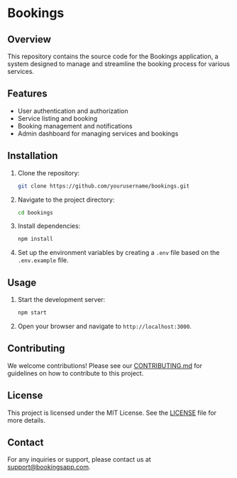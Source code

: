 # Bookings

## Overview
This repository contains the source code for the Bookings application, a system designed to manage and streamline the booking process for various services.

## Features
- User authentication and authorization
- Service listing and booking
- Booking management and notifications
- Admin dashboard for managing services and bookings

## Installation
1. Clone the repository:
    ```bash
    git clone https://github.com/yourusername/bookings.git
    ```
2. Navigate to the project directory:
    ```bash
    cd bookings
    ```
3. Install dependencies:
    ```bash
    npm install
    ```
4. Set up the environment variables by creating a `.env` file based on the `.env.example` file.

## Usage
1. Start the development server:
    ```bash
    npm start
    ```
2. Open your browser and navigate to `http://localhost:3000`.

## Contributing
We welcome contributions! Please see our [CONTRIBUTING.md](CONTRIBUTING.md) for guidelines on how to contribute to this project.

## License
This project is licensed under the MIT License. See the [LICENSE](LICENSE) file for more details.

## Contact
For any inquiries or support, please contact us at support@bookingsapp.com.
